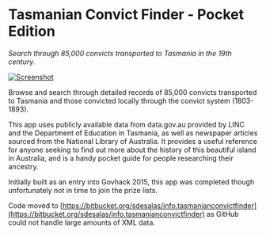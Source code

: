 # Tasmanian Convict Finder - Pocket Edition 

*Search through 85,000 convicts transported to Tasmania in the 19th century.*

[![Screenshot](https://bitbucket.org/sdesalas/info.tasmanianconvictfinder/raw/master/DESIGN/PSD/app-icons/splash.jpg)](https://play.google.com/store/apps/details?id=info.tasmanianconvictfinder)

Browse and search through detailed records of 85,000 convicts transported to Tasmania and those convicted locally through the convict system (1803-1893).

This app uses publicly available data from data.gov.au provided by LINC and the Department of Education in Tasmania, as well as newspaper articles sourced from the National Library of Australia. It provides a useful reference for anyone seeking to find out more about the history of this beautiful island in Australia, and is a handy pocket guide for people researching their ancestry.

Initially built as an entry into Govhack 2015, this app was completed though unfortunately not in time to join the prize lists.

Code moved to [https://bitbucket.org/sdesalas/info.tasmanianconvictfinder](https://bitbucket.org/sdesalas/info.tasmanianconvictfinder) as GitHub could not handle large amounts of XML data.
